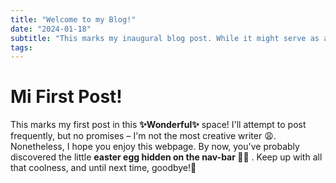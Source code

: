 ```yaml
---
title: "Welcome to my Blog!"
date: "2024-01-18"
subtitle: "This marks my inaugural blog post. While it might serve as a temporary placeholder, expect more meaningful content in the coming days. Stay tuned!"
tags:
---
```


# Mi First Post!

This marks my first post in this **✨Wonderful✨** space! I'll attempt to post frequently, but no promises – I'm not the most creative writer 😩. Nonetheless, I hope you enjoy this webpage. By now, you've probably discovered the little **easter egg hidden on the nav-bar 🥚🤯** . Keep up with all that coolness, and until next time, goodbye!👋